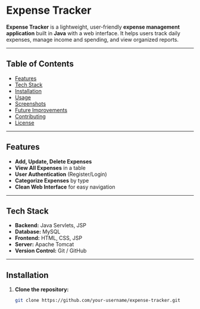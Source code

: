 # Expense Tracker


**Expense Tracker** is a lightweight, user-friendly **expense management application** built in **Java** with a web interface. It helps users track daily expenses, manage income and spending, and view organized reports.

---

## Table of Contents

- [Features](#features)  
- [Tech Stack](#tech-stack)  
- [Installation](#installation)  
- [Usage](#usage)  
- [Screenshots](#screenshots)  
- [Future Improvements](#future-improvements)  
- [Contributing](#contributing)  
- [License](#license)  

---

## Features

- **Add, Update, Delete Expenses**  
- **View All Expenses** in a table  
- **User Authentication** (Register/Login)  
- **Categorize Expenses** by type  
- **Clean Web Interface** for easy navigation  

---

## Tech Stack

- **Backend:** Java Servlets, JSP  
- **Database:** MySQL  
- **Frontend:** HTML, CSS, JSP  
- **Server:** Apache Tomcat  
- **Version Control:** Git / GitHub  

---

## Installation

1. **Clone the repository:**
   ```bash
   git clone https://github.com/your-username/expense-tracker.git

